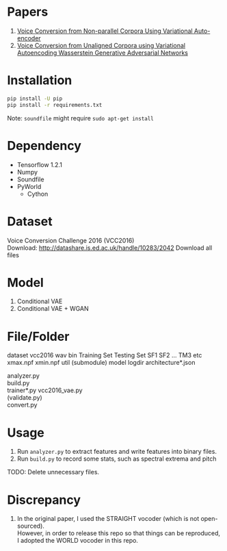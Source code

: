 # Papers
1. [Voice Conversion from Non-parallel Corpora Using Variational Auto-encoder](https://arxiv.org/abs/1610.04019)  
2. [Voice Conversion from Unaligned Corpora using Variational Autoencoding Wasserstein Generative Adversarial Networks](https://arxiv.org/abs/1704.00849)


# Installation
```bash
pip install -U pip
pip install -r requirements.txt
```

Note: `soundfile` might require `sudo apt-get install`


# Dependency
- Tensorflow 1.2.1
- Numpy
- Soundfile
- PyWorld
  - Cython


# Dataset
Voice Conversion Challenge 2016 (VCC2016)  
Download: http://datashare.is.ed.ac.uk/handle/10283/2042
Download all files


# Model
1. Conditional VAE
2. Conditional VAE + WGAN


# File/Folder
dataset
  vcc2016
    wav
    bin
      Training Set
      Testing Set
        SF1
        SF2
        ...
        TM3
etc
  xmax.npf
  xmin.npf
util (submodule)
model
logdir
architecture*.json

analyzer.py  
build.py  
trainer*.py
vcc2016_vae.py  
(validate.py)  
convert.py


# Usage
1. Run `analyzer.py` to extract features and write features into binary files.  
2. Run `build.py` to record some stats, such as spectral extrema and pitch


TODO:
Delete unnecessary files.



# Discrepancy
1. In the original paper, I used the STRAIGHT vocoder (which is not open-sourced).  
   However, in order to release this repo so that things can be reproduced,  
   I adopted the WORLD vocoder in this repo.
